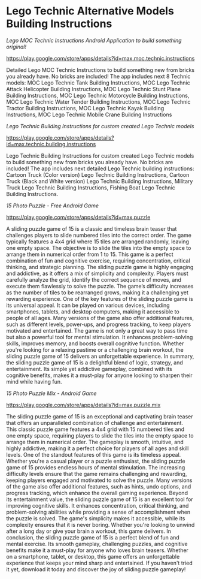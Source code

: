 # Lego Technic Alternative Models Building Instructions


*Lego MOC Technic Instructions Android Application to build something original!*

https://play.google.com/store/apps/details?id=max.moc.technic.instructions

Detailed Lego MOC Technic Instructions to build something new from bricks you already have. No bricks are included! The app includes next 8 Technic models: MOC Lego Technic Tank Building Instructions, MOC Lego Technic Attack Helicopter Building Instructions, MOC Lego Technic Stunt Plane Building Instructions, MOC Lego Technic Motorcycle Building Instructions, MOC Lego Technic Water Tender Building Instructions, MOC Lego Technic Tractor Building Instructions, MOC Lego Technic Kayak Building Instructions, MOC Lego Technic Mobile Crane Building Instructions


*Lego Technic Building Instructions for custom created Lego Technic models*

https://play.google.com/store/apps/details?id=max.technic.building.instructions

Lego Technic Building Instructions for custom created Lego Technic models to build something new from bricks you already have. No bricks are included! The app includes next detailed Lego Technic building instructions: Cartoon Truck (Color version) Lego Technic Building Instructions, Cartoon Truck (Black and White version) Lego Technic Building Instructions, Military Truck Lego Technic Building Instructions, Fishing Boat Lego Technic Building Instructions.


*15 Photo Puzzle - Free Android Game*

https://play.google.com/store/apps/details?id=max.puzzle

A sliding puzzle game of 15 is a classic and timeless brain teaser that challenges players to slide numbered tiles into the correct order. The game typically features a 4x4 grid where 15 tiles are arranged randomly, leaving one empty space. The objective is to slide the tiles into the empty space to arrange them in numerical order from 1 to 15. This game is a perfect combination of fun and cognitive exercise, requiring concentration, critical thinking, and strategic planning. The sliding puzzle game is highly engaging and addictive, as it offers a mix of simplicity and complexity. Players must carefully analyze the grid, identify the correct sequence of moves, and execute them flawlessly to solve the puzzle. The game’s difficulty increases as the number of tiles to be rearranged grows, making it a challenging yet rewarding experience. One of the key features of the sliding puzzle game is its universal appeal. It can be played on various devices, including smartphones, tablets, and desktop computers, making it accessible to people of all ages. Many versions of the game also offer additional features, such as different levels, power-ups, and progress tracking, to keep players motivated and entertained. The game is not only a great way to pass time but also a powerful tool for mental stimulation. It enhances problem-solving skills, improves memory, and boosts overall cognitive function. Whether you're looking for a relaxing pastime or a challenging brain workout, the sliding puzzle game of 15 delivers an unforgettable experience. In summary, the sliding puzzle game of 15 is a delightful blend of logic, strategy, and entertainment. Its simple yet addictive gameplay, combined with its cognitive benefits, makes it a must-play for anyone looking to sharpen their mind while having fun.

*15 Photo Puzzle Mix - Android Game*

https://play.google.com/store/apps/details?id=max.puzzle.mix

The sliding puzzle game of 15 is an exceptional and captivating brain teaser that offers an unparalleled combination of challenge and entertainment. This classic puzzle game features a 4x4 grid with 15 numbered tiles and one empty space, requiring players to slide the tiles into the empty space to arrange them in numerical order. The gameplay is smooth, intuitive, and highly addictive, making it a perfect choice for players of all ages and skill levels. One of the standout features of this game is its timeless appeal. Whether you're a casual player or a puzzle enthusiast, the sliding puzzle game of 15 provides endless hours of mental stimulation. The increasing difficulty levels ensure that the game remains challenging and rewarding, keeping players engaged and motivated to solve the puzzle. Many versions of the game also offer additional features, such as hints, undo options, and progress tracking, which enhance the overall gaming experience. Beyond its entertainment value, the sliding puzzle game of 15 is an excellent tool for improving cognitive skills. It enhances concentration, critical thinking, and problem-solving abilities while providing a sense of accomplishment when the puzzle is solved. The game's simplicity makes it accessible, while its complexity ensures that it is never boring. Whether you're looking to unwind after a long day or give your brain a workout, this game delivers. In conclusion, the sliding puzzle game of 15 is a perfect blend of fun and mental exercise. Its smooth gameplay, challenging puzzles, and cognitive benefits make it a must-play for anyone who loves brain teasers. Whether on a smartphone, tablet, or desktop, this game offers an unforgettable experience that keeps your mind sharp and entertained. If you haven't tried it yet, download it today and discover the joy of sliding puzzle gameplay!





